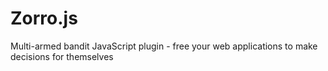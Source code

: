 # Zorro.js
Multi-armed bandit JavaScript plugin - free your web applications to make decisions for themselves
